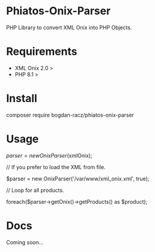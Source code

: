 # Phiatos-Onix-Parser

PHP Library to convert XML Onix into PHP Objects.

# Requirements

- XML Onix 2.0 >
- PHP 8.1 >

# Install

composer require bogdan-racz/phiatos-onix-parser

# Usage

$parser = new OnixParser($xmlOnix);

// If you prefer to load the XML from file.

$parser = new OnixParser('/var/www/xml_onix.xml', true);

// Loop for all products.

foreach($parser->getOnix()->getProducts() as $product);

# Docs

Coming soon...
